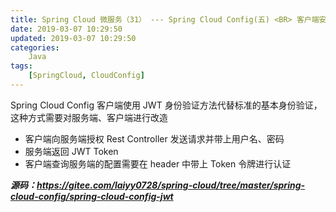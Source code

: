 ```yaml
---
title: Spring Cloud 微服务（31） --- Spring Cloud Config(五) <BR> 客户端安全认证 JWT
date: 2019-03-07 10:29:50
updated: 2019-03-07 10:29:50
categories:
    Java
tags:
    [SpringCloud, CloudConfig]
---
```


Spring Cloud Config 客户端使用 JWT 身份验证方法代替标准的基本身份验证，这种方式需要对服务端、客户端进行改造
- 客户端向服务端授权 Rest Controller 发送请求并带上用户名、密码
- 服务端返回 JWT Token
- 客户端查询服务端的配置需要在 header 中带上 Token 令牌进行认证


<!-- more -->

***源码：https://gitee.com/laiyy0728/spring-cloud/tree/master/spring-cloud-config/spring-cloud-config-jwt***